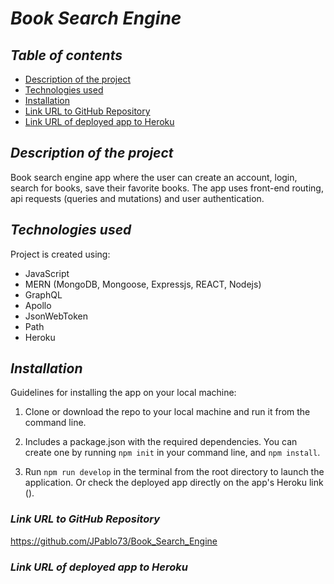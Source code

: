 # **_Book Search Engine_**

## **_Table of contents_**

- [Description of the project](#description-of-the-project)
- [Technologies used](#technologies-used)
- [Installation](#installation)
- [Link URL to GitHub Repository](#link-URL-to-GitHub-repository)
- [Link URL of deployed app to Heroku](#link-URL-of-deployed-app-to-Heroku)

## **_Description of the project_**

Book search engine app where the user can create an account, login, search for books, save their favorite books. The app uses front-end routing, api requests (queries and mutations) and user authentication.

## **_Technologies used_**

Project is created using:

- JavaScript
- MERN (MongoDB, Mongoose, Expressjs, REACT, Nodejs)
- GraphQL
- Apollo
- JsonWebToken
- Path
- Heroku

## **_Installation_**

Guidelines for installing the app on your local machine:

1. Clone or download the repo to your local machine and run it from the command line.

2. Includes a package.json with the required dependencies. You can create one by running `npm init` in your command line, and `npm install`.

3. Run `npm run develop` in the terminal from the root directory to launch the application. Or check the deployed app directly on the app's Heroku link ().

### **_Link URL to GitHub Repository_**

https://github.com/JPablo73/Book_Search_Engine

### **_Link URL of deployed app to Heroku_**
